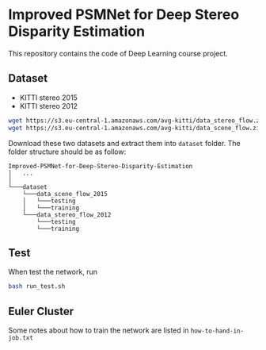 # Improved PSMNet for Deep Stereo Disparity Estimation

This repository contains the code of Deep Learning course project.

## Dataset
* KITTI stereo 2015
* KITTI stereo 2012

```bash
wget https://s3.eu-central-1.amazonaws.com/avg-kitti/data_stereo_flow.zip
wget https://s3.eu-central-1.amazonaws.com/avg-kitti/data_scene_flow.zip
```
Download these two datasets and extract them into ```dataset``` folder. The folder structure should be as follow:
```
Improved-PSMNet-for-Deep-Stereo-Disparity-Estimation
│   ...
│      
└───dataset
    └───data_scene_flow_2015
    │   └───testing   
    │   └───training
    └───data_stereo_flow_2012
        └───testing   
        └───training
```

## Test
When test the network, run
```bash
bash run_test.sh
```

## Euler Cluster
Some notes about how to train the network are listed in ```how-to-hand-in-job.txt```